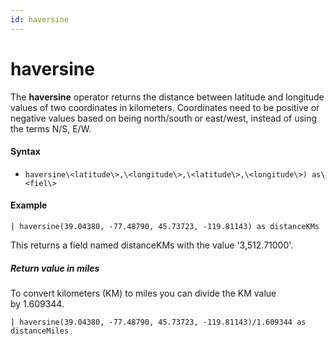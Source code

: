 ```yaml
---
id: haversine
---
```


# haversine

The **haversine** operator returns the distance between latitude and
longitude values of two coordinates in kilometers. Coordinates need to
be positive or negative values based on being north/south or east/west,
instead of using the terms N/S, E/W.

#### Syntax

* `haversine\<latitude\>,\<longitude\>,\<latitude\>,\<longitude\>) as\<fiel\>`

#### Example

`| haversine(39.04380, -77.48790, 45.73723, -119.81143) as distanceKMs`

This returns a field named distanceKMs with the value '3,512.71000'.

##### Return value in miles

To convert kilometers (KM) to miles you can divide the KM value
by 1.609344.

`| haversine(39.04380, -77.48790, 45.73723, -119.81143)/1.609344 as distanceMiles`
